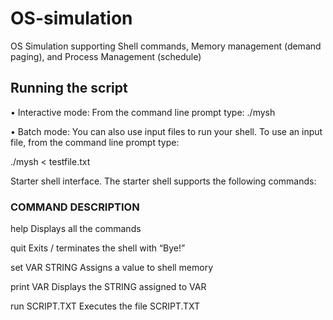 # OS-simulation
OS Simulation supporting Shell commands, Memory management (demand paging), and Process Management (schedule)

## Running the script

• Interactive mode: From the command line prompt type: ./mysh

• Batch mode: You can also use input files to run your shell. To use an input file, from the command line prompt type:

./mysh < testfile.txt


Starter shell interface. The starter shell supports the following commands:

### COMMAND DESCRIPTION

help Displays all the commands

quit Exits / terminates the shell with “Bye!”

set VAR STRING Assigns a value to shell memory

print VAR Displays the STRING assigned to VAR

run SCRIPT.TXT Executes the file SCRIPT.TXT

